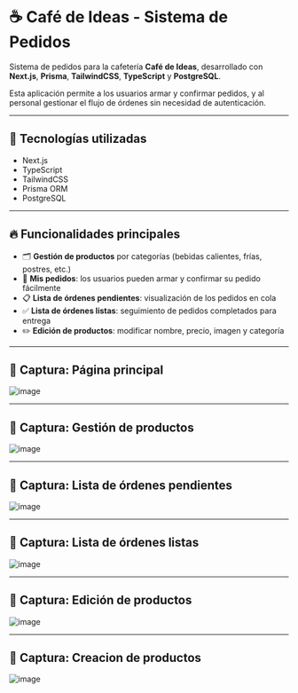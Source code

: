 # ☕ Café de Ideas - Sistema de Pedidos

Sistema de pedidos para la cafetería **Café de Ideas**, desarrollado con **Next.js**, **Prisma**, **TailwindCSS**, **TypeScript** y **PostgreSQL**.

Esta aplicación permite a los usuarios armar y confirmar pedidos, y al personal gestionar el flujo de órdenes sin necesidad de autenticación.

---

## 🚀 Tecnologías utilizadas

- Next.js  
- TypeScript  
- TailwindCSS  
- Prisma ORM  
- PostgreSQL  

---

## 🔥 Funcionalidades principales

- 🗂 **Gestión de productos** por categorías (bebidas calientes, frías, postres, etc.)  
- 🛒 **Mis pedidos**: los usuarios pueden armar y confirmar su pedido fácilmente  
- 📋 **Lista de órdenes pendientes**: visualización de los pedidos en cola  
- ✅ **Lista de órdenes listas**: seguimiento de pedidos completados para entrega  
- ✏️ **Edición de productos**: modificar nombre, precio, imagen y categoría  

---

## 📸 Captura: Página principal
![image](https://github.com/user-attachments/assets/2f080e26-b481-4b3b-bd48-118b6103f19f)

---

## 📸 Captura: Gestión de productos
![image](https://github.com/user-attachments/assets/1f4dbd6f-4c6c-4f44-86c8-9bbf3c0c289a)

---

## 📸 Captura: Lista de órdenes pendientes

![image](https://github.com/user-attachments/assets/102e55c5-a6e1-49f6-83fd-eace76bf65a5)

---

## 📸 Captura: Lista de órdenes listas

![image](https://github.com/user-attachments/assets/2d795eea-2022-4d3a-a0cb-fdd56c396570)

---

## 📸 Captura: Edición de productos

![image](https://github.com/user-attachments/assets/fa706f70-7839-4dbf-8434-0f7c56e3f196)

---
## 📸 Captura: Creacion de productos

![image](https://github.com/user-attachments/assets/fc666c04-6905-4d8c-bcfd-6fa2ccbdc64e)



